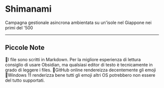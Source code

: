 # Shimanami
Campagna gestionale asincrona ambientata su un'isole nel Giappone nei primi del '500


---

## Piccole Note

🔹I file sono scritti in Markdown. Per la migliore esperienza di lettura consiglio di usare Obsidian, ma qualsiasi editor di testo è tecnicamente in grado di leggere i files. 
🔹GitHub online rendereizza decentemente gli emoji 
🔹Windows 11 renderizza bene tutti gli emoji altri OS potrebbero non essere del tutto supportati. 